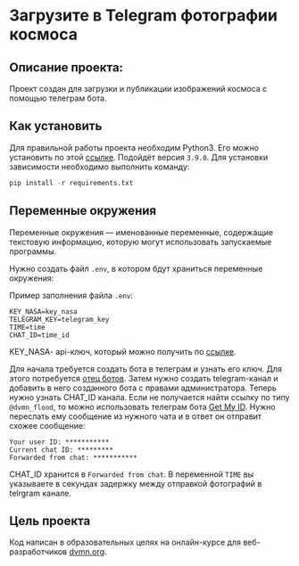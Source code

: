 # Загрузите в Telegram фотографии космоса
## Описание проекта:
Проект создан для загрузки и публикации изображений космоса с помощью телеграм бота.

## Как установить
Для правильной работы проекта необходим Python3. Его можно установить по этой [ссылке](https://www.python.org/downloads/). Подойдёт версия `3.9.0`.
Для установки зависимости необходимо выполнить команду: 
```python
pip install -r requirements.txt
```

## Переменные окружения 
Переменные окружения — именованные переменные, содержащие текстовую информацию, которую могут использовать запускаемые программы.

Нужно создать файл `.env`, в котором бдут храниться переменные окружения:

Пример заполнения файла `.env`:
```
KEY_NASA=key_nasa
TELEGRAM_KEY=telegram_key
TIME=time
CHAT_ID=time_id
```



KEY_NASA- api-ключ, который можно получить по [ссылке](https://api.nasa.gov/). 

Для начала требуется создать бота в телеграм и узнать его ключ. Для этого потребуется [отец ботов](https://telegram.me/BotFather). Затем нужно создать telegram-канал и добавить в него созданного бота с правами администратора. Теперь нужно узнать CHAT_ID канала. Если не получается найти ссылку по типу `@dvmn_flood`, то можно использовать телеграм бота [Get My ID](https://t.me/getmyid_bot). Нужно переслать ему сообщение из нужного чата и в ответ он отправит схожее сообщение:
```
Your user ID: ***********
Current chat ID: *********
Forwarded from chat: ***********
```
CHAT_ID хранится в `Forwarded from chat`. В переменной `TIME` вы указываете в секундах задержку между отправкой фотографий в telrgram канале.
## Цель проекта

Код написан в образовательных целях на онлайн-курсе для веб-разработчиков [dvmn.org](https://dvmn.org/).